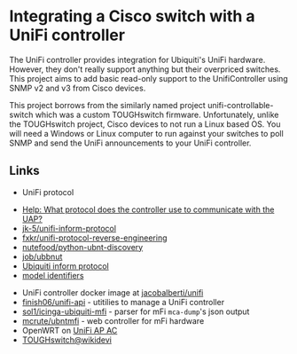# Integrating a Cisco switch with a UniFi controller

The UniFi controller provides integration for Ubiquiti's UniFi hardware. However, they don't really support anything but their overpriced switches. This project aims to add basic read-only support to the UnifiController using SNMP v2 and v3 from Cisco devices.

This project borrows from the similarly named project unifi-controllable-switch which was a custom TOUGHswitch firmware. Unfortunately, unlike the TOUGHswitch project, Cisco devices to not run a Linux based OS. You will need a Windows or Linux computer to run against your switches to poll SNMP and send the UniFi announcements to your UniFi controller.

## Links

* UniFi protocol
 - [Help: What protocol does the controller use to communicate with the UAP?](https://help.ubnt.com/hc/en-us/articles/204976094-UniFi-What-protocol-does-the-controller-use-to-communicate-with-the-UAP-)
 - [jk-5/unifi-inform-protocol](https://github.com/jk-5/unifi-inform-protocol)
 - [fxkr/unifi-protocol-reverse-engineering](https://github.com/fxkr/unifi-protocol-reverse-engineering)
 - [nutefood/python-ubnt-discovery](https://github.com/nitefood/python-ubnt-discovery)
 - [job/ubbnut](https://github.com/jof/ubbnut)
 - [Ubiquiti inform protocol](https://github.com/mcrute/ubntmfi/blob/master/inform_protocol.md)
 - [model identifiers](https://community.ubnt.com/ubnt/attachments/ubnt/UniFi/194506/1/bundles.json.txt)
* UniFi controller docker image at [jacobalberti/unifi](https://hub.docker.com/r/jacobalberty/unifi/)
* [finish06/unifi-api](https://github.com/finish06/unifi-api) - utitilies to manage a UniFi controller
* [sol1/icinga-ubiquiti-mfi](https://github.com/sol1/icinga-ubiquiti-mfi) - parser for mFi `mca-dump`'s json output
* [mcrute/ubntmfi](https://github.com/mcrute/ubntmfi) - web controller for mFi hardware
* OpenWRT on [UniFi AP AC](https://wiki.openwrt.org/toh/ubiquiti/unifiac)
* [TOUGHswitch@wikidevi](https://wikidevi.com/wiki/Ubiquiti_Networks_TOUGHSwitch_PoE_Pro)
